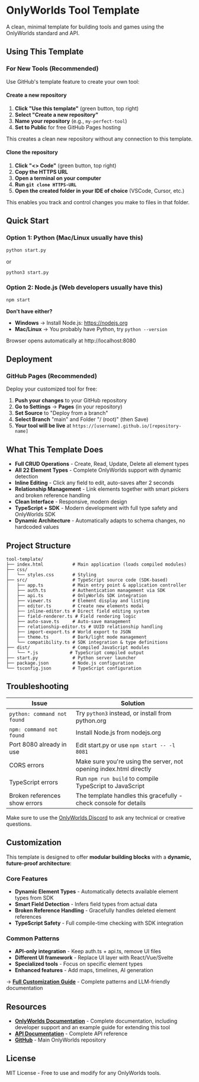 # OnlyWorlds Tool Template

A clean, minimal template for building tools and games using the OnlyWorlds standard and API.  

## Using This Template

### For New Tools (Recommended)
Use GitHub's template feature to create your own tool:

#### Create a new repository
1. **Click "Use this template"** (green button, top right)
2. **Select "Create a new repository"**
2. **Name your repository** (e.g., `my-perfect-tool`)
3. **Set to Public** for free GitHub Pages hosting

This creates a clean new repository without any connection to this template.

#### Clone the repository
1. **Click  "<> Code"** (green button, top right)
2. **Copy the HTTPS URL** 
3. **Open a terminal on your computer**
4. **Run `git clone HTTPS-URL`**
5. **Open the created folder in your IDE of choice** (VSCode, Cursor, etc.)

This enables you track and control changes you make to files in that folder.


## Quick Start

### Option 1: Python (Mac/Linux usually have this)
```bash
python start.py
```
or
```bash
python3 start.py
```

### Option 2: Node.js (Web developers usually have this)
```bash
npm start
```

**Don't have either?**
- **Windows** → Install Node.js: https://nodejs.org
- **Mac/Linux** → You probably have Python, try `python --version`

Browser opens automatically at http://localhost:8080

## Deployment

### GitHub Pages (Recommended)
Deploy your customized tool for free:

1. **Push your changes** to your GitHub repository
2. **Go to Settings** → **Pages** (in your repository)
3. **Set Source** to "Deploy from a branch"
4. **Select Branch** "main" and Folder "/ (root)" (then Save)
5. **Your tool will be live** at `https://[username].github.io/[repository-name]`

## What This Template Does

- **Full CRUD Operations** - Create, Read, Update, Delete all element types
- **All 22 Element Types** - Complete OnlyWorlds support with dynamic detection
- **Inline Editing** - Click any field to edit, auto-saves after 2 seconds
- **Relationship Management** - Link elements together with smart pickers and broken reference handling
- **Clean Interface** - Responsive, modern design
- **TypeScript + SDK** - Modern development with full type safety and OnlyWorlds SDK
- **Dynamic Architecture** - Automatically adapts to schema changes, no hardcoded values

## Project Structure

```
tool-template/
├── index.html           # Main application (loads compiled modules)
├── css/
│   └── styles.css       # Styling
├── src/                 # TypeScript source code (SDK-based)
│   ├── app.ts           # Main entry point & application controller
│   ├── auth.ts          # Authentication management via SDK
│   ├── api.ts           # OnlyWorlds SDK integration
│   ├── viewer.ts        # Element display and listing
│   ├── editor.ts        # Create new elements modal
│   ├── inline-editor.ts # Direct field editing system
│   ├── field-renderer.ts # Field rendering logic
│   ├── auto-save.ts     # Auto-save management
│   ├── relationship-editor.ts # UUID relationship handling
│   ├── import-export.ts # World export to JSON
│   ├── theme.ts         # Dark/light mode management
│   └── compatibility.ts # SDK integration & type definitions
├── dist/                # Compiled JavaScript modules
│   └── *.js            # TypeScript compiled output
├── start.py             # Python server launcher
├── package.json         # Node.js configuration
└── tsconfig.json        # TypeScript configuration
```
 

## Troubleshooting

| Issue | Solution |
|-------|----------|
| `python: command not found` | Try `python3` instead, or install from python.org |
| `npm: command not found` | Install Node.js from nodejs.org |
| Port 8080 already in use | Edit start.py or use `npm start -- -l 8081` |
| CORS errors | Make sure you're using the server, not opening index.html directly |
| TypeScript errors | Run `npm run build` to compile TypeScript to JavaScript |
| Broken references show errors | The template handles this gracefully - check console for details | 

Make sure to use the [OnlyWorlds Discord](https://discord.gg/twCjqvVBwb) to ask any technical or creative questions.

## Customization

This template is designed to offer **modular building blocks** with a **dynamic, future-proof architecture**:

### **Core Features**
- **Dynamic Element Types** - Automatically detects available element types from SDK
- **Smart Field Detection** - Infers field types from actual data
- **Broken Reference Handling** - Gracefully handles deleted element references
- **TypeScript Safety** - Full compile-time checking with SDK integration

### **Common Patterns**
- **API-only integration** - Keep auth.ts + api.ts, remove UI files
- **Different UI framework** - Replace UI layer with React/Vue/Svelte
- **Specialized tools** - Focus on specific element types
- **Enhanced features** - Add maps, timelines, AI generation

→ **[Full Customization Guide](CUSTOMIZATION-GUIDE.md)** - Complete patterns and LLM-friendly documentation

## Resources

- **[OnlyWorlds Documentation](https://onlyworlds.github.io/)** - Complete documentation, including developer support and an example guide for extending this tool
- **[API Documentation](https://www.onlyworlds.com/api/docs)** - Complete API reference
- **[GitHub](https://github.com/OnlyWorlds/OnlyWorlds)** - Main OnlyWorlds repository 
 

## License

MIT License - Free to use and modify for any OnlyWorlds tools.

 